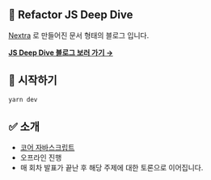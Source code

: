 ## 🌊 Refactor JS Deep Dive

[Nextra](https://nextra.site) 로 만들어진 문서 형태의 블로그 입니다.

[**JS Deep Dive 블로그 보러 가기 →**](https://refactor-js.vercel.app/)

## 🚀 시작하기

```bash
yarn dev
```

## ✅   소개
- <a href="https://www.yes24.com/Product/Goods/78586788">코어 자바스크립트</a>
- 오프라인 진행
- 매 회차 발표가 끝난 후 해당 주제에 대한 토론으로 이어집니다.
